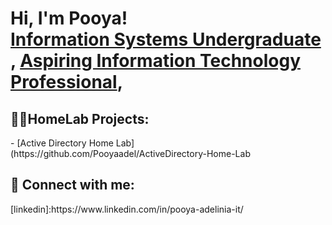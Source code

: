 <h1>Hi, I'm Pooya! <br/><a href="https://github.com/Pooyaadel/Pooyaadel">Information Systems Undergraduate </a>, <a href="https://github.com/Pooyaadel/Pooyaadel"> Aspiring Information Technology Professional</a>,  </h1>

<h2>👨‍💻HomeLab Projects:</h2>
- [Active Directory Home Lab](https://github.com/Pooyaadel/ActiveDirectory-Home-Lab

<h2> 🤳 Connect with me:</h2>
[linkedin]:https://www.linkedin.com/in/pooya-adelinia-it/

<!--
**joshmadakor1/joshmadakor1** is a ✨ _special_ ✨ repository because its `README.md` (this file) appears on your GitHub profile.

Here are some ideas to get you started:

- 🔭 I’m currently working on ...
- 🌱 I’m currently learning ...
- 👯 I’m looking to collaborate on ...
- 🤔 I’m looking for help with ...
- 💬 Ask me about ...
- 📫 How to reach me: ...
- 😄 Pronouns: ...
- ⚡ Fun fact: ...

<!--
 ```diff
- text in red
+ text in green
! text in orange
# text in gray
@@ text in purple (and bold)@@
```
--!>
